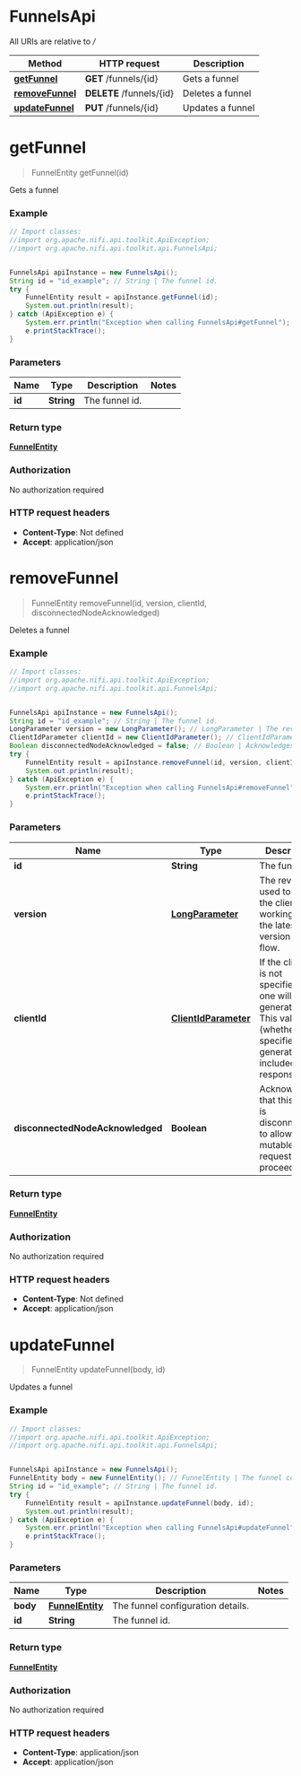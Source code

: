 # FunnelsApi

All URIs are relative to */*

Method | HTTP request | Description
------------- | ------------- | -------------
[**getFunnel**](FunnelsApi.md#getFunnel) | **GET** /funnels/{id} | Gets a funnel
[**removeFunnel**](FunnelsApi.md#removeFunnel) | **DELETE** /funnels/{id} | Deletes a funnel
[**updateFunnel**](FunnelsApi.md#updateFunnel) | **PUT** /funnels/{id} | Updates a funnel

<a name="getFunnel"></a>
# **getFunnel**
> FunnelEntity getFunnel(id)

Gets a funnel

### Example
```java
// Import classes:
//import org.apache.nifi.api.toolkit.ApiException;
//import org.apache.nifi.api.toolkit.api.FunnelsApi;


FunnelsApi apiInstance = new FunnelsApi();
String id = "id_example"; // String | The funnel id.
try {
    FunnelEntity result = apiInstance.getFunnel(id);
    System.out.println(result);
} catch (ApiException e) {
    System.err.println("Exception when calling FunnelsApi#getFunnel");
    e.printStackTrace();
}
```

### Parameters

Name | Type | Description  | Notes
------------- | ------------- | ------------- | -------------
 **id** | **String**| The funnel id. |

### Return type

[**FunnelEntity**](FunnelEntity.md)

### Authorization

No authorization required

### HTTP request headers

 - **Content-Type**: Not defined
 - **Accept**: application/json

<a name="removeFunnel"></a>
# **removeFunnel**
> FunnelEntity removeFunnel(id, version, clientId, disconnectedNodeAcknowledged)

Deletes a funnel

### Example
```java
// Import classes:
//import org.apache.nifi.api.toolkit.ApiException;
//import org.apache.nifi.api.toolkit.api.FunnelsApi;


FunnelsApi apiInstance = new FunnelsApi();
String id = "id_example"; // String | The funnel id.
LongParameter version = new LongParameter(); // LongParameter | The revision is used to verify the client is working with the latest version of the flow.
ClientIdParameter clientId = new ClientIdParameter(); // ClientIdParameter | If the client id is not specified, new one will be generated. This value (whether specified or generated) is included in the response.
Boolean disconnectedNodeAcknowledged = false; // Boolean | Acknowledges that this node is disconnected to allow for mutable requests to proceed.
try {
    FunnelEntity result = apiInstance.removeFunnel(id, version, clientId, disconnectedNodeAcknowledged);
    System.out.println(result);
} catch (ApiException e) {
    System.err.println("Exception when calling FunnelsApi#removeFunnel");
    e.printStackTrace();
}
```

### Parameters

Name | Type | Description  | Notes
------------- | ------------- | ------------- | -------------
 **id** | **String**| The funnel id. |
 **version** | [**LongParameter**](.md)| The revision is used to verify the client is working with the latest version of the flow. | [optional]
 **clientId** | [**ClientIdParameter**](.md)| If the client id is not specified, new one will be generated. This value (whether specified or generated) is included in the response. | [optional]
 **disconnectedNodeAcknowledged** | **Boolean**| Acknowledges that this node is disconnected to allow for mutable requests to proceed. | [optional] [default to false]

### Return type

[**FunnelEntity**](FunnelEntity.md)

### Authorization

No authorization required

### HTTP request headers

 - **Content-Type**: Not defined
 - **Accept**: application/json

<a name="updateFunnel"></a>
# **updateFunnel**
> FunnelEntity updateFunnel(body, id)

Updates a funnel

### Example
```java
// Import classes:
//import org.apache.nifi.api.toolkit.ApiException;
//import org.apache.nifi.api.toolkit.api.FunnelsApi;


FunnelsApi apiInstance = new FunnelsApi();
FunnelEntity body = new FunnelEntity(); // FunnelEntity | The funnel configuration details.
String id = "id_example"; // String | The funnel id.
try {
    FunnelEntity result = apiInstance.updateFunnel(body, id);
    System.out.println(result);
} catch (ApiException e) {
    System.err.println("Exception when calling FunnelsApi#updateFunnel");
    e.printStackTrace();
}
```

### Parameters

Name | Type | Description  | Notes
------------- | ------------- | ------------- | -------------
 **body** | [**FunnelEntity**](FunnelEntity.md)| The funnel configuration details. |
 **id** | **String**| The funnel id. |

### Return type

[**FunnelEntity**](FunnelEntity.md)

### Authorization

No authorization required

### HTTP request headers

 - **Content-Type**: application/json
 - **Accept**: application/json

